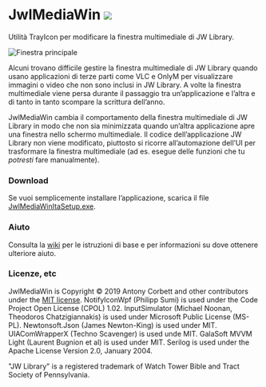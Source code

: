 # JwlMediaWin <img src="https://ci.appveyor.com/api/projects/status/iflm7hmfrl4ffqjw?svg=true">

Utilità TrayIcon per modificare la finestra multimediale di JW Library.

![Finestra principale](http://cv8.org.uk/soundbox/JwlMediaWin/Images/JwlMediaWin.png)

Alcuni trovano difficile gestire la finestra multimediale di JW Library quando usano applicazioni di terze parti come VLC e OnlyM per visualizzare immagini o video che non sono inclusi in JW Library. A volte la finestra multimediale viene persa durante il passaggio tra un’applicazione e l’altra e di tanto in tanto scompare la scrittura dell’anno.

JwlMediaWin cambia il comportamento della finestra multimediale di JW Library in modo che non sia minimizzata quando un’altra applicazione apre una finestra nello schermo multimediale. Il codice dell’applicazione JW Library non viene modificato, piuttosto si ricorre all’automazione dell’UI per trasformare la finestra multimediale (ad es. esegue delle funzioni che tu _potresti_ fare manualmente).

### Download

Se vuoi semplicemente installare l’applicazione, scarica il file [JwlMediaWinItaSetup.exe](https://github.com/TizianoNoto/JwlMediaWin/releases/latest).

### Aiuto

Consulta la [wiki](https://github.com/TizianoNoto/JwlMediaWin/wiki) per le istruzioni di base e per informazioni su dove ottenere ulteriore aiuto.

### Licenze, etc

JwlMediaWin is Copyright &copy; 2019 Antony Corbett and other contributors under the [MIT license](LICENSE). NotifyIconWpf (Philipp Sumi) is used under the Code Project Open License (CPOL) 1.02. InputSimulator (Michael Noonan, Theodoros Chatzigiannakis) is used under Microsoft Public License (MS-PL). Newtonsoft.Json (James Newton-King) is used under MIT. UIAComWrapperX (Techno Scavenger) is used unde MIT. GalaSoft MVVM Light (Laurent Bugnion et al) is used under MIT. Serilog is used under the Apache License Version 2.0, January 2004.

"JW Library" is a registered trademark of Watch Tower Bible and Tract Society of Pennsylvania.

